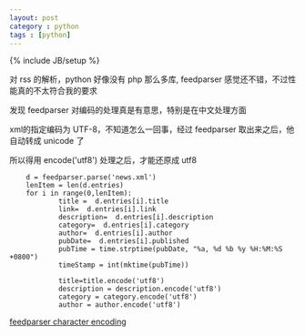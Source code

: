 ```yaml
---
layout: post
category : python
tags : [python]
---
```

{% include JB/setup %}

对 rss 的解析，python 好像没有 php 那么多库,  feedparser 感觉还不错，不过性能真的不太符合我的要求  


发现 feedparser 对编码的处理真是有意思，特别是在中文处理方面    

xml的指定编码为 UTF-8，不知道怎么一回事，经过 feedparser 取出来之后，他自动转成 unicode 了 

所以得用 encode('utf8') 处理之后，才能还原成 utf8 

        d = feedparser.parse('news.xml')
        lenItem = len(d.entries)
        for i in range(0,lenItem):
                title =  d.entries[i].title
                link=  d.entries[i].link
                description=  d.entries[i].description
                category=  d.entries[i].category
                author=  d.entries[i].author
                pubDate=  d.entries[i].published
                pubTime = time.strptime(pubDate, "%a, %d %b %y %H:%M:%S +0800") 
                timeStamp = int(mktime(pubTime))

                title=title.encode('utf8')
                description = description.encode('utf8')
                category = category.encode('utf8')
                author = author.encode('utf8')




[feedparser character encoding ](http://packages.python.org/feedparser/character-encoding.html)
